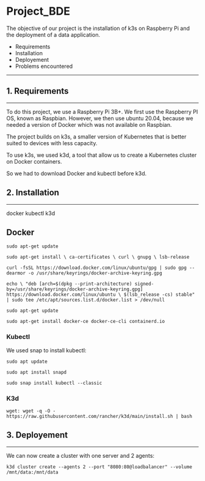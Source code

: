 # Project_BDE

The objective of our project is the installation of k3s on Raspberry Pi and the deployment of a data application.

- Requirements
- Installation
- Deployement
- Problems encountered

----

## 1. Requirements

----
To do this project, we use a Raspberry Pi 3B+. We first use the Raspberry PI OS, known as Raspbian. However, we then use ubuntu 20.04, because we needed a version of Docker which was not available on Raspbian.

The project builds on k3s, a smaller version of Kubernetes that is better suited to devices with less capacity.

To use k3s, we used k3d, a tool that allow us to create a Kubernetes cluster on Docker containers.

So we had to download Docker and kubectl before k3d.

## 2. Installation

----

docker
kubectl
k3d

## Docker

`sudo apt-get update`

`sudo apt-get install \
    ca-certificates \
    curl \
    gnupg \
    lsb-release`

`curl -fsSL https://download.docker.com/linux/ubuntu/gpg | sudo gpg --dearmor -o /usr/share/keyrings/docker-archive-keyring.gpg`

`echo \
  "deb [arch=$(dpkg --print-architecture) signed-by=/usr/share/keyrings/docker-archive-keyring.gpg] https://download.docker.com/linux/ubuntu \
  $(lsb_release -cs) stable" | sudo tee /etc/apt/sources.list.d/docker.list > /dev/null`

`sudo apt-get update`

`sudo apt-get install docker-ce docker-ce-cli containerd.io`

### Kubectl

We used snap to install kubectl:

`sudo apt update`

`sudo apt install snapd`

`sudo snap install kubectl --classic`

### K3d

`wget: wget -q -O - https://raw.githubusercontent.com/rancher/k3d/main/install.sh | bash`

## 3. Deployement

----
We can now create a cluster with one server and 2 agents:

`k3d cluster create --agents 2 --port "8080:80@loadbalancer" --volume /mnt/data:/mnt/data`
